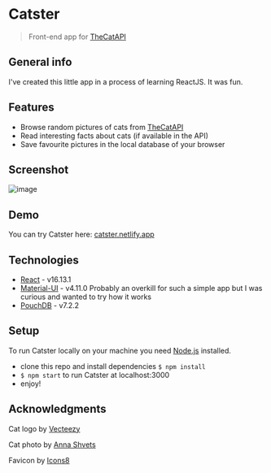 # Catster

> Front-end app for [TheCatAPI](https://thecatapi.com/)

## General info

I've created this little app in a process of learning ReactJS. It was fun.

## Features

- Browse random pictures of cats from [TheCatAPI](https://thecatapi.com/)
- Read interesting facts about cats (if available in the API)
- Save favourite pictures in the local database of your browser

## Screenshot

![image](https://user-images.githubusercontent.com/68230258/101043770-f3f4f300-357e-11eb-86b3-ac8aa826b73c.jpg)

## Demo

You can try Catster here: [catster.netlify.app](https://catster.netlify.app)

## Technologies

- [React](https://reactjs.org/) - v16.13.1
- [Material-UI](https://material-ui.com/) - v4.11.0 Probably an overkill for such a simple app but I was curious and wanted to try how it works
- [PouchDB](https://pouchdb.com/) - v7.2.2

## Setup

To run Catster locally on your machine you need [Node.js](https://nodejs.org) installed.

- clone this repo and install dependencies `$ npm install`
- `$ npm start` to run Catster at localhost:3000
- enjoy!

## Acknowledgments

Cat logo by [Vecteezy](https://www.vecteezy.com/free-png/cat)

Cat photo by [Anna Shvets](https://www.pexels.com/photo/brown-tabby-cat-wearing-shower-cap-4587959/)

Favicon by [Icons8](https://www.iconarchive.com/artist/icons8.html)
